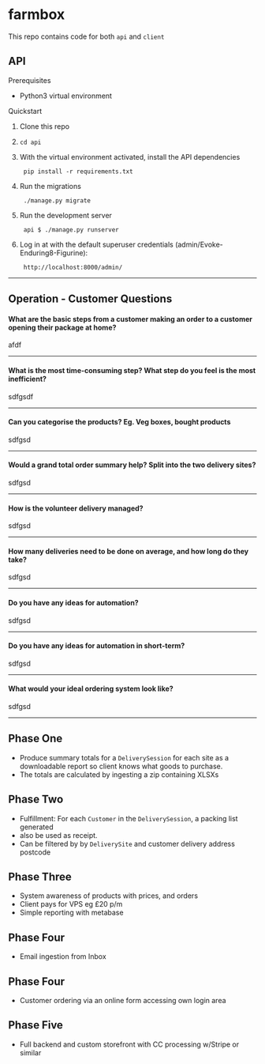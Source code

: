 # farmbox

This repo contains code for both `api` and `client`

## API

Prerequisites

* Python3 virtual environment

Quickstart

1. Clone this repo
2. `cd api`
3. With the virtual environment activated, install the API dependencies

        pip install -r requirements.txt
4. Run the migrations

        ./manage.py migrate
3. Run the development server

        api $ ./manage.py runserver

4. Log in at with the default superuser credentials (admin/Evoke-Enduring8-Figurine):

        http://localhost:8000/admin/
---
## Operation - Customer Questions

#### What are the basic steps from a customer making an order to a customer opening their package at home?

afdf

---
#### What is the most time-consuming step? What step do you feel is the most inefficient?

sdfgsdf

---
#### Can you categorise the products? Eg. Veg boxes, bought products

sdfgsd

---
#### Would a grand total order summary help? Split into the two delivery sites?

sdfgsd

---
#### How is the volunteer delivery managed? 

sdfgsd

---
#### How many deliveries need to be done on average, and how long do they take? 

sdfgsd

---
#### Do you have any ideas for automation?

sdfgsd

---
#### Do you have any ideas for automation in short-term?

sdfgsd

---
#### What would your ideal ordering system look like?

sdfgsd

---
## Phase One

* Produce summary totals for a `DeliverySession` for each site as a downloadable report so client knows what goods to purchase.
* The totals are calculated by ingesting a zip containing XLSXs

## Phase Two

* Fulfillment: For each `Customer` in the `DeliverySession`, a packing list generated
* also be used as receipt. 
* Can be filtered by by `DeliverySite` and customer delivery address postcode

## Phase Three

* System awareness of products with prices, and orders
* Client pays for VPS eg £20 p/m
* Simple reporting with metabase

## Phase Four

* Email ingestion from Inbox

## Phase Four

* Customer ordering via an online form accessing own login area

## Phase Five

* Full backend and custom storefront with CC processing w/Stripe or similar
